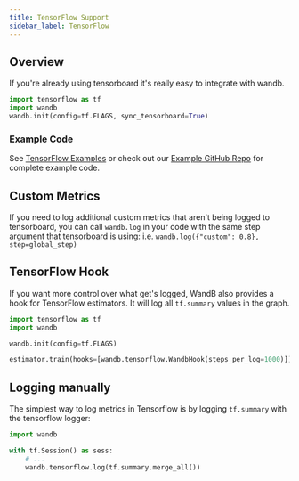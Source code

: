 ```yaml
---
title: TensorFlow Support
sidebar_label: TensorFlow
---
```


## Overview

If you're already using tensorboard it's really easy to integrate with wandb.

```python
import tensorflow as tf
import wandb
wandb.init(config=tf.FLAGS, sync_tensorboard=True)
```

### Example Code

See [TensorFlow Examples](tensorflow-example) or check out our [Example GitHub Repo](https://github.com/wandb/examples) for complete example code.

## Custom Metrics

If you need to log additional custom metrics that aren't being logged to tensorboard, you can call `wandb.log` in your code with the same step argument that tensorboard is using: i.e. `wandb.log({"custom": 0.8}, step=global_step)`

## TensorFlow Hook

If you want more control over what get's logged, WandB also provides a hook for TensorFlow estimators. It will log all `tf.summary` values in the graph.

```python
import tensorflow as tf
import wandb

wandb.init(config=tf.FLAGS)

estimator.train(hooks=[wandb.tensorflow.WandbHook(steps_per_log=1000)])
```

## Logging manually

The simplest way to log metrics in Tensorflow is by logging `tf.summary` with the tensorflow logger:

```python
import wandb

with tf.Session() as sess:
    # ...
    wandb.tensorflow.log(tf.summary.merge_all())
```
